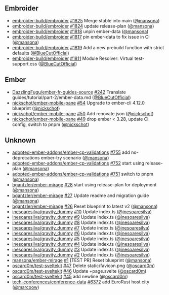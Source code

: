 ## Embroider

- [embroider-build/embroider]
  [#1825](https://github.com/embroider-build/embroider/pull/1825) Merge stable
  into main ([@mansona])
- [embroider-build/embroider]
  [#1824](https://github.com/embroider-build/embroider/pull/1824) update
  release-plan ([@mansona])
- [embroider-build/embroider]
  [#1818](https://github.com/embroider-build/embroider/pull/1818) unpin
  ember-data ([@mansona])
- [embroider-build/embroider]
  [#1817](https://github.com/embroider-build/embroider/pull/1817) pin ember-data
  to fix issue in CI ([@mansona])
- [embroider-build/embroider]
  [#1819](https://github.com/embroider-build/embroider/pull/1819) Add a new
  prebuild function with strict defaults ([@BlueCutOfficial])
- [embroider-build/embroider]
  [#1811](https://github.com/embroider-build/embroider/pull/1811) Module
  Resolver: Virtual test-support.css ([@BlueCutOfficial])

## Ember

- [DazzlingFugu/ember-fr-guides-source]
  [#242](https://github.com/DazzlingFugu/ember-fr-guides-source/pull/242)
  Translate guides/tutorial/part-2/ember-data.md ([@BlueCutOfficial])
- [nickschot/ember-mobile-pane]
  [#54](https://github.com/nickschot/ember-mobile-pane/pull/54) Upgrade to
  ember-cli 4.12.0 blueprint ([@nickschot])
- [nickschot/ember-mobile-pane]
  [#50](https://github.com/nickschot/ember-mobile-pane/pull/50) Add
  renovate.json ([@nickschot])
- [nickschot/ember-mobile-pane]
  [#49](https://github.com/nickschot/ember-mobile-pane/pull/49) drop ember <
  3.28, update CI config, switch to pnpm ([@nickschot])

## Unknown

- [adopted-ember-addons/ember-cp-validations]
  [#755](https://github.com/adopted-ember-addons/ember-cp-validations/pull/755)
  add no-deprecations ember-try scenario ([@mansona])
- [adopted-ember-addons/ember-cp-validations]
  [#752](https://github.com/adopted-ember-addons/ember-cp-validations/pull/752)
  start using release-plan ([@mansona])
- [adopted-ember-addons/ember-cp-validations]
  [#751](https://github.com/adopted-ember-addons/ember-cp-validations/pull/751)
  switch to pnpm ([@mansona])
- [bgantzler/ember-mirage]
  [#28](https://github.com/bgantzler/ember-mirage/pull/28) start using
  release-plan for deployment ([@mansona])
- [bgantzler/ember-mirage]
  [#27](https://github.com/bgantzler/ember-mirage/pull/27) Update readme and
  migration guide ([@mansona])
- [bgantzler/ember-mirage]
  [#26](https://github.com/bgantzler/ember-mirage/pull/26) Reset blueprint to
  latest v2 ([@mansona])
- [inesoaresilva/gravity_dummy]
  [#10](https://github.com/inesoaresilva/gravity_dummy/pull/10) Update index.ts
  ([@inesoaresilva])
- [inesoaresilva/gravity_dummy]
  [#9](https://github.com/inesoaresilva/gravity_dummy/pull/9) Update index.ts
  ([@inesoaresilva])
- [inesoaresilva/gravity_dummy]
  [#8](https://github.com/inesoaresilva/gravity_dummy/pull/8) Update index.ts
  ([@inesoaresilva])
- [inesoaresilva/gravity_dummy]
  [#7](https://github.com/inesoaresilva/gravity_dummy/pull/7) Update index.ts
  ([@inesoaresilva])
- [inesoaresilva/gravity_dummy]
  [#6](https://github.com/inesoaresilva/gravity_dummy/pull/6) Update index.ts
  ([@inesoaresilva])
- [inesoaresilva/gravity_dummy]
  [#5](https://github.com/inesoaresilva/gravity_dummy/pull/5) Update index.ts
  ([@inesoaresilva])
- [inesoaresilva/gravity_dummy]
  [#4](https://github.com/inesoaresilva/gravity_dummy/pull/4) Update index.ts
  ([@inesoaresilva])
- [inesoaresilva/gravity_dummy]
  [#3](https://github.com/inesoaresilva/gravity_dummy/pull/3) Update index.ts
  ([@inesoaresilva])
- [inesoaresilva/gravity_dummy]
  [#2](https://github.com/inesoaresilva/gravity_dummy/pull/2) Update index.ts
  ([@inesoaresilva])
- [mansona/ember-mirage] [#1](https://github.com/mansona/ember-mirage/pull/1)
  [TEST PR] Reset blueprint ([@mansona])
- [oscard0m/test-sveltekit]
  [#47](https://github.com/oscard0m/test-sveltekit/pull/47) Delete
  static/favicon.png ([@oscard0m])
- [oscard0m/test-sveltekit]
  [#46](https://github.com/oscard0m/test-sveltekit/pull/46) Update +page.svelte
  ([@oscard0m])
- [oscard0m/test-sveltekit]
  [#45](https://github.com/oscard0m/test-sveltekit/pull/45) add newline
  ([@oscard0m])
- [tech-conferences/conference-data]
  [#6372](https://github.com/tech-conferences/conference-data/pull/6372) add
  EuroRust host city ([@marcoow])

[@BlueCutOfficial]: https://github.com/BlueCutOfficial
[@inesoaresilva]: https://github.com/inesoaresilva
[@mansona]: https://github.com/mansona
[@marcoow]: https://github.com/marcoow
[@nickschot]: https://github.com/nickschot
[@oscard0m]: https://github.com/oscard0m
[DazzlingFugu/ember-fr-guides-source]:
  https://github.com/DazzlingFugu/ember-fr-guides-source
[adopted-ember-addons/ember-cp-validations]:
  https://github.com/adopted-ember-addons/ember-cp-validations
[bgantzler/ember-mirage]: https://github.com/bgantzler/ember-mirage
[embroider-build/embroider]: https://github.com/embroider-build/embroider
[inesoaresilva/gravity_dummy]: https://github.com/inesoaresilva/gravity_dummy
[mansona/ember-mirage]: https://github.com/mansona/ember-mirage
[nickschot/ember-mobile-pane]: https://github.com/nickschot/ember-mobile-pane
[oscard0m/test-sveltekit]: https://github.com/oscard0m/test-sveltekit
[tech-conferences/conference-data]:
  https://github.com/tech-conferences/conference-data
